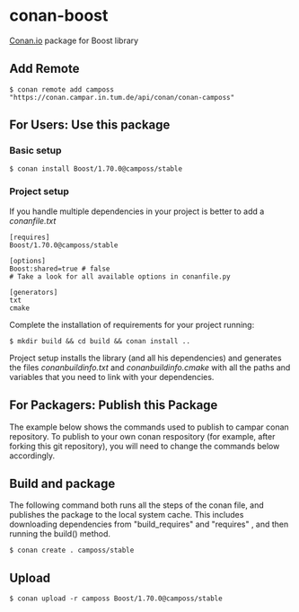 
# conan-boost

[Conan.io](https://conan.io) package for Boost library

## Add Remote

    $ conan remote add camposs "https://conan.campar.in.tum.de/api/conan/conan-camposs"

## For Users: Use this package

### Basic setup

    $ conan install Boost/1.70.0@camposs/stable

### Project setup

If you handle multiple dependencies in your project is better to add a *conanfile.txt*

    [requires]
    Boost/1.70.0@camposs/stable

    [options]
    Boost:shared=true # false
    # Take a look for all available options in conanfile.py

    [generators]
    txt
    cmake

Complete the installation of requirements for your project running:</small></span>

    $ mkdir build && cd build && conan install ..

Project setup installs the library (and all his dependencies) and generates the files *conanbuildinfo.txt* and *conanbuildinfo.cmake* with all the paths and variables that you need to link with your dependencies.

## For Packagers: Publish this Package

The example below shows the commands used to publish to campar conan repository. To publish to your own conan respository (for example, after forking this git repository), you will need to change the commands below accordingly. 

## Build and package

The following command both runs all the steps of the conan file, and publishes the package to the local system cache.  This includes downloading dependencies from "build_requires" and "requires" , and then running the build() method.

    $ conan create . camposs/stable

## Upload

    $ conan upload -r camposs Boost/1.70.0@camposs/stable
